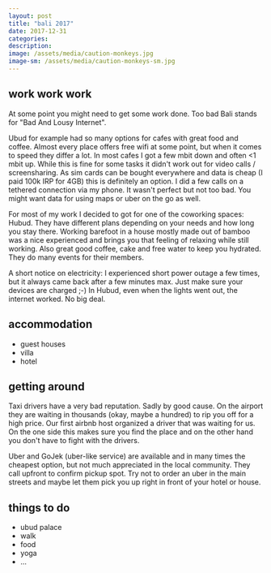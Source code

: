 ```yaml
---
layout: post
title: "bali 2017"
date: 2017-12-31
categories:
description:
image: /assets/media/caution-monkeys.jpg
image-sm: /assets/media/caution-monkeys-sm.jpg
---
```


## work work work

At some point you might need to get some work done. Too bad Bali stands for "Bad And Lousy Internet".

Ubud for example had so many options for cafes with great food and coffee. Almost every place offers free wifi at some point, but when it comes to speed they differ a lot. In most cafes I got a few mbit down and often <1 mbit up. While this is fine for some tasks it didn't work out for video calls / screensharing. As sim cards can be bought everywhere and data is cheap (I paid 100k IRP for 4GB) this is definitely an option. I did a few calls on a tethered connection via my phone. It wasn't perfect but not too bad. You might want data for using maps or uber on the go as well.

For most of my work I decided to got for one of the coworking spaces: Hubud. They have different plans depending on your needs and how long you stay there. Working barefoot in a house mostly made out of bamboo was a nice experienced and brings you that feeling of relaxing while still working. Also great good coffee, cake and free water to keep you hydrated. They do many events for their members.

A short notice on electricity: I experienced short power outage a few times, but it always came back after a few minutes max. Just make sure your devices are charged ;-) In Hubud, even when the lights went out, the internet worked. No big deal.

## accommodation
- guest houses
- villa
- hotel

## getting around
Taxi drivers have a very bad reputation. Sadly by good cause. On the airport they are waiting in thousands (okay, maybe a hundred) to rip you off for a high price. Our first airbnb host organized a driver that was waiting for us. On the one side this makes sure you find the place and on the other hand you don't have to fight with the drivers.

Uber and GoJek (uber-like service) are available and in many times the cheapest option, but not much appreciated in the local community. They call upfront to confirm pickup spot. Try not to order an uber in the main streets and maybe let them pick you up right in front of your hotel or house.

## things to do

- ubud palace
- walk
- food
- yoga
- ...
